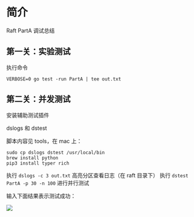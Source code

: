 # 简介

Raft PartA 调试总结

## 第一关：实验测试

执行命令

```
VERBOSE=0 go test -run PartA | tee out.txt
```

## 第二关：并发测试

安装辅助测试插件

dslogs 和 dstest

脚本内容见 tools，在 mac 上：

```
sudo cp dslogs dstest /usr/local/bin
brew install python
pip3 install typer rich
```

执行 `dslogs -c 3 out.txt` 高亮分区查看日志（在 raft 目录下）
执行 `dstest PartA -p 30 -n 100` 进行并行测试

输入下面结果表示测试成功：

![](2024-02-05-02-24-49.png)